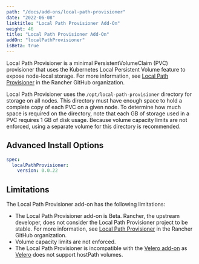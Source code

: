 ```yaml
---
path: "/docs/add-ons/local-path-provisioner"
date: "2022-06-08"
linktitle: "Local Path Provisioner Add-On"
weight: 46
title: "Local Path Provisioner Add-On"
addOn: "localPathProvisioner"
isBeta: true
---
```


Local Path Provisioner is a minimal PersistentVolumeClaim (PVC) provisioner that uses the Kubernetes Local Persistent Volume feature to expose node-local storage. For more information, see [Local Path Provisioner](https://github.com/rancher/local-path-provisioner/) in the Rancher GitHub organization.

Local Path Provisioner uses the `/opt/local-path-provisioner` directory for storage on all nodes.
This directory must have enough space to hold a complete copy of each PVC on a given node.
To determine how much space is required on the directory, note that each GB of storage used in a PVC requires 1 GB of disk usage.
Because volume capacity limits are not enforced, using a separate volume for this directory is recommended.

## Advanced Install Options

```yaml
spec:
  localPathProvisioner:
    version: 0.0.22
```

## Limitations

The Local Path Provisioner add-on has the following limitations:

- The Local Path Provisioner add-on is Beta. Rancher, the upstream developer, does not consider the Local Path Provisioner project to be stable. For more information, see [Local Path Provisioner](https://github.com/rancher/local-path-provisioner/) in the Rancher GitHub organization.
- Volume capacity limits are not enforced.
- The Local Path Provisioner is incompatible with the [Velero add-on](/docs/add-ons/velero) as [Velero](https://github.com/vmware-tanzu/velero/discussions/3378) does not support hostPath volumes. 
